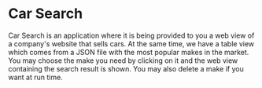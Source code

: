 # Car Search

Car Search is an application where it is being provided to you a web view of a company's website that sells cars. At the same time, we have a table view which comes from a JSON file with the most popular makes in the market. You may choose the make you need by clicking on it and the web view containing the search result is shown. You may also delete a make if you want at run time.
